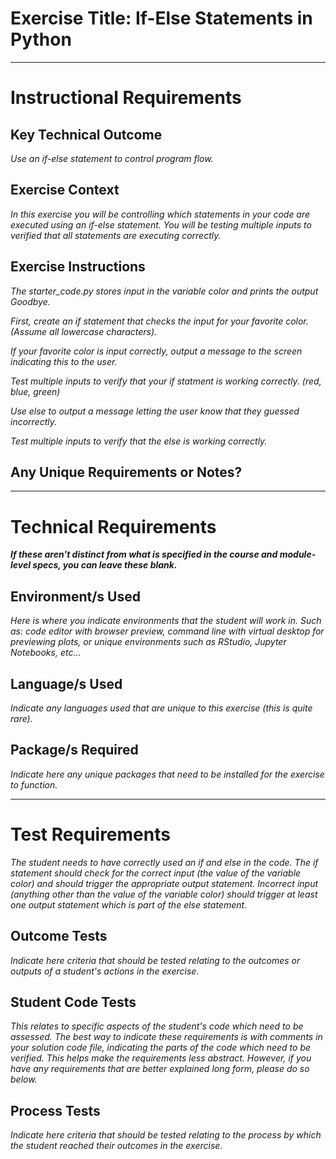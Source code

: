 # Exercise Title: If-Else Statements in Python
---
# Instructional Requirements
## Key Technical Outcome
<em>Use an if-else statement to control program flow.</em>

## Exercise Context
<em>In this exercise you will be controlling which statements in your code are executed using an if-else statement. You will be testing multiple inputs to verified that all statements are executing correctly. </em>

## Exercise Instructions
<em>The starter_code.py stores input in the variable color and prints the output Goodbye. 

First, create an if statement that checks the input for your favorite color. (Assume all lowercase characters).

If your favorite color is input correctly, output a message to the screen indicating this to the user. 

Test multiple inputs to verify that your if statment is working correctly. (red, blue, green)

Use else to output a message letting the user know that they guessed incorrectly. 

Test multiple inputs to verify that the else is working correctly. 
</em>

## Any Unique Requirements or Notes?

---
# Technical Requirements
<em><strong>If these aren't distinct from what is specified in the course and module-level specs, you can leave these blank.</strong></em>

## Environment/s Used
<em>Here is where you indicate environments that the student will work in. Such as: code editor with browser preview, command line with virtual desktop for previewing plots, or unique environments such as RStudio, Jupyter Notebooks, etc...</em>

## Language/s Used
<em>Indicate any languages used that are unique to this exercise (this is quite rare).</em>

## Package/s Required
<em>Indicate here any unique packages that need to be installed for the exercise to function.</em>

---
# Test Requirements
<em>The student needs to have correctly used an if and else in the code. The if statement should check for the correct input (the value of the variable color) and should trigger the appropriate output statement. Incorrect input (anything other than the value of the variable color) should trigger at least one output statement which is part of the else statement. </em>

## Outcome Tests
<em>Indicate here criteria that should be tested relating to the outcomes or outputs of a student's actions in the exercise.</em>

## Student Code Tests
<em>This relates to specific aspects of the student's code which need to be assessed. The best way to indicate these requirements is with comments in your solution code file, indicating the parts of the code which need to be verified. This helps make the requirements less abstract. However, if you have any requirements that are better explained long form, please do so below.</em>

## Process Tests
<em>Indicate here criteria that should be tested relating to the process by which the student reached their outcomes in the exercise.</em>
